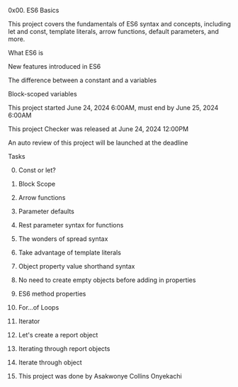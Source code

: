 0x00. ES6 Basics

This project covers the fundamentals of ES6 syntax and concepts, including let and const, template literals, arrow functions, default parameters, and more.

What ES6 is

New features introduced in ES6

The difference between a constant and a variables

Block-scoped variables

This project started June 24, 2024 6:00AM, must end by June 25, 2024 6:00AM

This project Checker was released at June 24, 2024 12:00PM

An auto review of this project will be launched at the deadline

Tasks

0. Const or let?

1. Block Scope

2. Arrow functions

3. Parameter defaults

4. Rest parameter syntax for functions

5. The wonders of spread syntax

6. Take advantage of template literals

7. Object property value shorthand syntax

8. No need to create empty objects before adding in properties

9. ES6 method properties

10. For...of Loops

11. Iterator

12. Let's create a report object

13. Iterating through report objects

14. Iterate through object

15. This project was done by Asakwonye Collins Onyekachi
